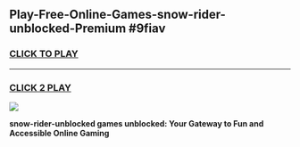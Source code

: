 
## Play-Free-Online-Games-snow-rider-unblocked-Premium #9fiav
<h3>
<a href="https://premium.freeplayer.one?title=snow-rider-unblocked&ref=8M">CLICK TO PLAY</a></h3>
<hr>

<h3>
<a href="https://premium.freeplayer.one?title=snow-rider-unblocked&ref=8M">CLICK 2 PLAY</a>
  
</h3>

<a href="https://premium.freeplayer.one?title=snow-rider-unblocked&ref=8M"><img src="https://clearcache.store/games.png"></a>


**snow-rider-unblocked games unblocked: Your Gateway to Fun and Accessible Online Gaming**
